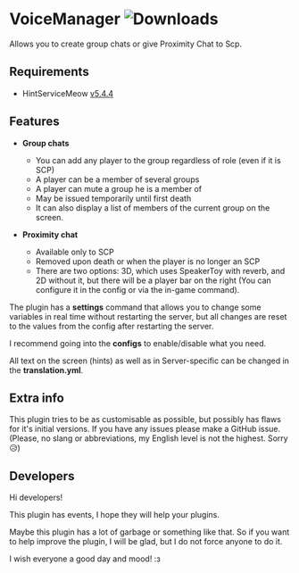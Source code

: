 # VoiceManager <img src="https://img.shields.io/github/downloads/Smer4k/VoiceManager/total?style=for-the-badge&logo=github" alt="Downloads">

Allows you to create group chats or give Proximity Chat to Scp.

## Requirements

- HintServiceMeow [v5.4.4](https://github.com/MeowServer/HintServiceMeow/releases/tag/V5.4.4)

## Features

- **Group chats**
  - You can add any player to the group regardless of role (even if it is SCP)
  - A player can be a member of several groups
  - A player can mute a group he is a member of
  - May be issued temporarily until first death
  - It can also display a list of members of the current group on the screen.

- **Proximity chat**
  - Available only to SCP
  - Removed upon death or when the player is no longer an SCP
  - There are two options: 3D, which uses SpeakerToy with reverb, and 2D without it, but there will be a player bar on the right (You can configure it in the config or via the in-game command).

The plugin has a **settings** command that allows you to change some variables in real time without restarting the server, but all changes are reset to the values ​​from the config after restarting the server.

I recommend going into the **configs** to enable/disable what you need.

All text on the screen (hints) as well as in Server-specific can be changed in the **translation.yml**.

## Extra info

This plugin tries to be as customisable as possible, but possibly has flaws for it's initial versions. If you have any issues please make a GitHub issue. (Please, no slang or abbreviations, my English level is not the highest. Sorry 😥)

## Developers

Hi developers!

This plugin has events, I hope they will help your plugins.

Maybe this plugin has a lot of garbage or something like that. So if you want to help improve the plugin, I will be glad, but I do not force anyone to do it.

I wish everyone a good day and mood! :з
